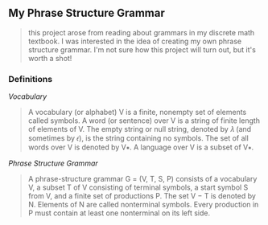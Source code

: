 ## My Phrase Structure Grammar

> this project arose from reading about grammars in my discrete math textbook. I was interested in the idea of creating my own phrase structure grammar.
> I'm not sure how this project will turn out, but it's worth a shot!

### Definitions
*Vocabulary*
> A vocabulary (or alphabet) V is a finite, nonempty set of elements called symbols. A word
(or sentence) over V is a string of finite length of elements of V. The empty string or null
string, denoted by 𝜆 (and sometimes by 𝜖), is the string containing no symbols. The set of all
words over V is denoted by V∗. A language over V is a subset of V∗.

*Phrase Structure Grammar*
> A phrase-structure grammar G = (V, T, S, P) consists of a vocabulary V, a subset T
of V consisting of terminal symbols, a start symbol S from V, and a finite set of productions P. The set V − T is denoted by N. Elements of N are called nonterminal symbols. Every
production in P must contain at least one nonterminal on its left side.
